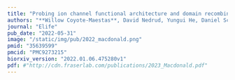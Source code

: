 ```yaml
---
title: "Probing ion channel functional architecture and domain recombination compatibility by massively parallel domain insertion profiling"
authors: "**Willow Coyote-Maestas**, David Nedrud, Yungui He, Daniel Schmidt"
journal: "Elife"
pub_date: "2022-05-31"
image: "/static/img/pub/2022_macdonald.png"
pmid: "35639599"
pmcid: "PMC9273215"
biorxiv_version: "2022.01.06.475280v1"
pdf: #"http://cdn.fraserlab.com/publications/2023_Macdonald.pdf"
---
```

